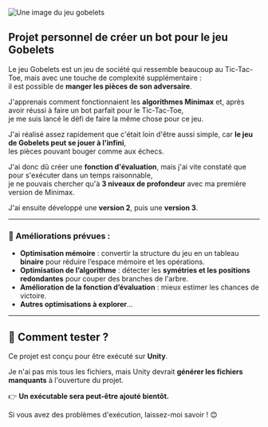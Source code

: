![Une image du jeu gobelets](https://trictrac.net/_next/image?url=https%3A%2F%2Fcdn10.trictrac.net%2Ftrictrac%2Fdc%2Fdb%2Fa4594b09ecbbf12af447f28b2eeae881e93e.jpeg&w=750&q=75)

## Projet personnel de créer un bot pour le jeu Gobelets

Le jeu Gobelets est un jeu de société qui ressemble beaucoup au Tic-Tac-Toe, mais avec une touche de complexité supplémentaire :  
il est possible de **manger les pièces de son adversaire**.  

J'apprenais comment fonctionnaient les **algorithmes Minimax** et, après avoir réussi à faire un bot parfait pour le Tic-Tac-Toe,  
je me suis lancé le défi de faire la même chose pour ce jeu.

J'ai réalisé assez rapidement que c'était loin d'être aussi simple, car **le jeu de Gobelets peut se jouer à l'infini**,  
les pièces pouvant bouger comme aux échecs.  

J'ai donc dû créer une **fonction d'évaluation**, mais j'ai vite constaté que pour s'exécuter dans un temps raisonnable,  
je ne pouvais chercher qu'à **3 niveaux de profondeur** avec ma première version de Minimax.  

J'ai ensuite développé une **version 2**, puis une **version 3**.

---

### 🚀 Améliorations prévues :
- **Optimisation mémoire** : convertir la structure du jeu en un tableau **binaire** pour réduire l’espace mémoire et les opérations.  
- **Optimisation de l’algorithme** : détecter les **symétries et les positions redondantes** pour couper des branches de l'arbre.  
- **Amélioration de la fonction d’évaluation** : mieux estimer les chances de victoire.  
- **Autres optimisations à explorer**...

---

## 🔧 Comment tester ?

Ce projet est conçu pour être exécuté sur **Unity**.  

Je n'ai pas mis tous les fichiers, mais Unity devrait **générer les fichiers manquants** à l'ouverture du projet.  

👉 **Un exécutable sera peut-être ajouté bientôt.**  

Si vous avez des problèmes d'exécution, laissez-moi savoir ! 😊
